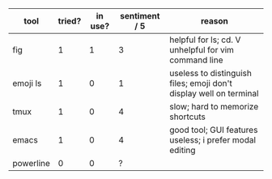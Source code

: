 | tool      | tried? | in use? | sentiment / 5 | reason                                                             |
|-----------|--------|---------|---------------|--------------------------------------------------------------------|
| fig       | 1      | 1       | 3             | helpful for ls; cd. V unhelpful for vim command line               |
| emoji ls  | 1      | 0       | 1             | useless to distinguish files; emoji don't display well on terminal |
| tmux      | 1      | 0       | 4             | slow; hard to memorize shortcuts                                   |
| emacs     | 1      | 0       | 4             | good tool; GUI features useless; i prefer modal editing            |
| powerline | 0      | 0       | ?             |                                                                    |
